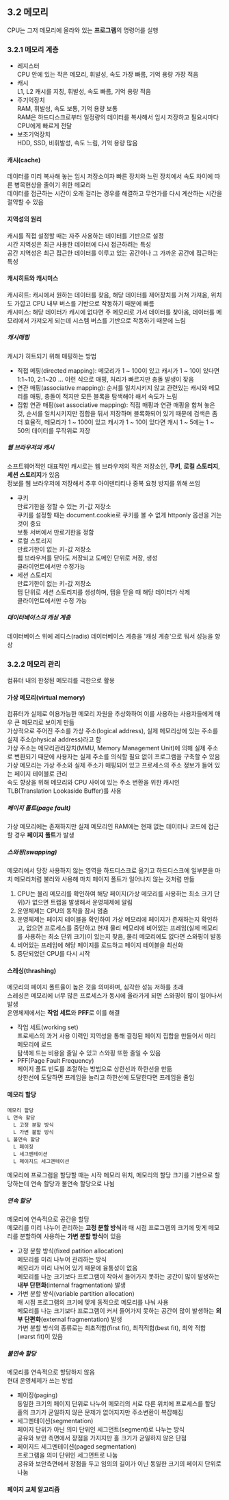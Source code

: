 ## 3.2 메모리  
CPU는 그저 메모리에 올라와 있는 **프로그램**의 명령어를 실행  

### 3.2.1 메모리 계층  
* 레지스터  
CPU 안에 있는 작은 메모리, 휘발성, 속도 가장 빠름, 기억 용량 가장 적음  
* 캐시  
L1, L2 캐시를 지칭, 휘발성, 속도 빠름, 기억 용량 적음  
* 주기억장치  
RAM, 휘발성, 속도 보통, 기억 용량 보통  
RAM은 하드디스크로부터 일정량의 데이터를 복사해서 임시 저장하고 필요시마다 CPU에게 빠르게 전달  
* 보조기억장치  
HDD, SSD, 비휘발성, 속도 느림, 기억 용량 많음  

#### 캐시(cache)  
데이터를 미리 복사해 놓는 임시 저장소이자 빠른 장치와 느린 장치에서 속도 차이에 따른 병목현상을 줄이기 위한 메모리  
데이터를 접근하는 시간이 오래 걸리는 경우를 해결하고 무언가를 다시 계산하는 시간을 절약할 수 있음  

#### 지역성의 원리  
캐시를 직접 설정할 때는 자주 사용하는 데이터를 기반으로 설정  
시간 지역성은 최근 사용한 데이터에 다시 접근하려는 특성  
공간 지역성은 최근 접근한 데이터를 이루고 있는 공간이나 그 가까운 공간에 접근하는 특성  

#### 캐시히트와 캐시미스  
캐시히트: 캐시에서 원하는 데이터를 찾음, 해당 데이터를 제어장치를 거쳐 가져옴, 위치도 가깝고 CPU 내부 버스를 기반으로 작동하기 때문에 빠름  
캐시미스: 해당 데이터가 캐시에 없다면 주 메모리로 가서 데이터를 찾아옴, 데이터를 메모리에서 가져오게 되는데 시스템 버스를 기반으로 작동하기 때문에 느림  

##### 캐시매핑  
캐시가 히트되기 위해 매핑하는 방법  
* 직접 메핑(directed mapping): 메모리가 1 ~ 100이 있고 캐시가 1 ~ 10이 있다면 1:1~10, 2:1~20 ... 이런 식으로 매핑, 처리가 빠르지만 충돌 발생이 잦음  
* 연관 매핑(associative mapping): 순서를 일치시키지 않고 관련있는 캐시와 메모리를 매핑, 충돌이 적지만 모든 블록을 탐색해야 해서 속도가 느림  
* 집합 연관 매핑(set associative mapping): 직접 매핑과 연관 매핑을 합쳐 놓은 것, 순서를 일치시키지만 집합을 둬서 저장하며 블록화되어 있기 때문에 검색은 좀 더 효율적, 메모리가 1 ~ 100이 있고 캐시가 1 ~ 10이 있다면 캐시 1 ~ 5에는 1 ~ 50의 데이터를 무작위로 저장  

##### 웹 브라우저의 캐시  
소프트웨어적인 대표적인 캐시로는 웹 브라우저의 작은 저장소인, **쿠키**, **로컬 스토리지**, **세션 스토리지**가 있음  
정보를 웹 브라우저에 저장해서 추후 아이덴티티나 중복 요청 방지를 위해 쓰임  
* 쿠키  
만료기한을 정할 수 있는 키-값 저장소  
쿠키를 설정할 때는 document.cookie로 쿠키를 볼 수 없게 httponly 옵션을 거는 것이 중요  
보통 서버에서 만료기한을 정함  
* 로컬 스토리지  
만료기한이 없는 키-값 저장소  
웹 브라우저를 닫아도 저장되고 도메인 단위로 저장, 생성  
클라이언트에서만 수정가능  
* 세션 스토리지  
만료기한이 없는 키-값 저장소  
탭 단위로 세션 스토리지를 생성하며, 탭을 닫을 때 해당 데이터가 삭제  
클라이언트에서만 수정 가능  

##### 데이터베이스의 캐싱 계층  
데이터베이스 위에 레디스(radis) 데이터베이스 계층을 '캐싱 계층'으로 둬서 성능을 향상  

### 3.2.2 메모리 관리  
컴퓨터 내의 한정된 메모리를 극한으로 활용  

#### 가상 메모리(virtual memory)  
컴퓨터가 실제로 이용가능한 메모리 자원을 추상화하여 이를 사용하는 사용자들에게 매우 큰 메모리로 보이게 만듦  
가상적으로 주어진 주소를 가상 주소(logical address), 실제 메모리상에 있는 주소를 실제 주소(physical address)라고 함  
가상 주소는 메모리관리장치(MMU, Memory Management Unit)에 의해 실제 주소로 변환되기 때문에 사용자는 실제 주소를 의식할 필요 없이 프로그램을 구축할 수 있음  
가상 메모리는 가상 주소와 실제 주소가 매핑되어 있고 프로세스의 주소 정보가 들어 있는 페이지 테이블로 관리  
속도 향상을 위해 메모리와 CPU 사이에 있는 주소 변환을 위한 캐시인 TLB(Translation Lookaside Buffer)를 사용  

##### 페이지 폴트(page fault)  
가상 메모리에는 존재하지만 실제 메모리인 RAM에는 현재 없는 데이터나 코드에 접근할 경우 **페이지 폴트**가 발생  

##### 스와핑(swapping)  
메모리에서 당장 사용하지 않는 영역을 하드디스크로 옮기고 하드디스크에 일부분을 마치 메모리처럼 불러와 사용해 마치 페이지 폴트가 일어나지 않는 것처럼 만듦  
1. CPU는 물리 메모리를 확인하여 해당 페이지(가상 메모리를 사용하는 최소 크기 단위)가 없으면 트랩을 발생해서 운영체제에 알림  
2. 운영체제는 CPU의 동작을 잠시 멈춤  
3. 운영체제는 페이지 테이블을 확인하여 가상 메모리에 페이지가 존재하는지 확인하고, 없으면 프로세스를 중단하고 현재 물리 메모리에 비어있는 프레임(실제 메모리를 사용하는 최소 단위 크기)이 있는지 찾음, 물리 메모리에도 없다면 스와핑이 발동  
4. 비어있는 프레임에 해당 페이지를 로드하고 페이지 테이블을 최신화  
5. 중단되었던 CPU를 다시 시작  

#### 스레싱(thrashing)  
메모리의 페이지 폴트율이 높은 것을 의미하며, 심각한 성능 저하를 초래  
스레싱은 메모리에 너무 많은 프로세스가 동시에 올라가게 되면 스와핑이 많이 일어나서 발생  
운영체제에서는 **작업 세트**와 **PFF**로 이를 해결  
* 작업 세트(working set)  
프로세스의 과거 사용 이력인 지역성을 통해 결정된 페이지 집합을 만들어서 미리 메모리에 로드  
탐색에 드는 비용을 줄일 수 있고 스와핑 또한 줄일 수 있음  
* PFF(Page Fault Frequency)  
페이지 폴트 빈도를 조절하는 방법으로 상한선과 하한선을 만듦  
상한선에 도달하면 프레임을 늘리고 하한선에 도달한다면 프레임을 줄임  

#### 메모리 할당  
```
메모리 할당
L 연속 할당
  L 고정 분할 방식
  L 가변 불할 방식
L 불연속 할당
  L 페이징
  L 세그멘테이션
  L 페이지드 세그멘테이션
```
메모리에 프로그램을 할당할 때는 시작 메모리 위치, 메모리의 할당 크기를 기반으로 할당하는데 연속 할당과 불연속 할당으로 나뉨  

##### 연속 할당  
메모리에 연속적으로 공간을 할당  
메모리를 미리 나누어 관리하는 **고정 분할 방식**과 매 시점 프로그램의 크기에 맞게 메모리를 분할하여 사용하는 **가변 분할 방식**이 있음  
* 고정 분할 방식(fixed patition allocation)  
메모리를 미리 나누어 관리하는 방식  
메모리가 미리 나뉘어 있기 때문에 융통성이 없음  
메모리를 나눈 크기보다 프로그램이 작아서 들어가지 못하는 공간이 많이 발생하는 **내부 단편화**(internal fragmentation) 발생  
* 가변 분할 방식(variable partition allocation)  
매 시점 프로그램의 크기에 맞게 동적으로 메모리를 나눠 사용  
메모리를 나눈 크기보다 프로그램이 커서 들어가지 못하는 공간이 많이 발생하는 **외부 단편화**(external fragmentation) 발생  
가변 분할 방식의 종류로는 최초적합(first fit), 최적적합(best fit), 최악 적합(warst fit)이 있음  

##### 불연속 할당  
메모리를 연속적으로 할당하지 않음  
현대 운영체제가 쓰는 방법  
* 페이징(paging)  
동일한 크기의 페이지 단위로 나누어 메모리의 서로 다른 위치에 프로세스를 할당  
홀의 크기가 균일하지 않은 문제가 없어지지만 주소변환이 복잡해짐  
* 세그멘테이션(segmentation)  
페이지 단위가 아닌 의미 단위인 세그먼트(segment)로 나누는 방식  
공유와 보안 측면에서 장점을 가지지만 홀 크기가 균일하지 않은 단점  
* 페이지드 세그멘테이션(paged segmentation)  
프로그램을 의미 단위인 세그먼트로 나눔  
공유와 보안측면에서 장점을 두고 임의의 길이가 이닌 동일한 크기의 페이지 단위로 나눔  

#### 페이지 교체 알고리즘  